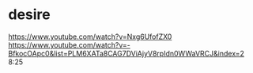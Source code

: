 # desire
https://www.youtube.com/watch?v=Nxg6UfofZX0
https://www.youtube.com/watch?v=-BfkocOApc0&list=PLM6XATa8CAG7DViAjyV8rpIdn0WWaVRCJ&index=2
8:25
